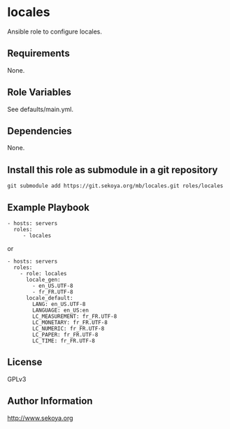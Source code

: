 # locales

Ansible role to configure locales.

## Requirements

None.

## Role Variables

See defaults/main.yml.

## Dependencies

None.

## Install this role as submodule in a git repository

`git submodule add https://git.sekoya.org/mb/locales.git roles/locales`

## Example Playbook

    - hosts: servers
      roles:
         - locales
or

    - hosts: servers
      roles:
        - role: locales
          locale_gen:
            - en_US.UTF-8
            - fr_FR.UTF-8
          locale_default:
            LANG: en_US.UTF-8
            LANGUAGE: en_US:en
            LC_MEASUREMENT: fr_FR.UTF-8
            LC_MONETARY: fr_FR.UTF-8
            LC_NUMERIC: fr_FR.UTF-8
            LC_PAPER: fr_FR.UTF-8
            LC_TIME: fr_FR.UTF-8

## License

GPLv3

## Author Information

http://www.sekoya.org
